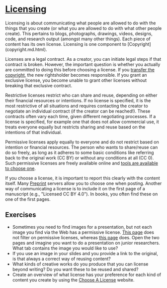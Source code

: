 # [Licensing](https://github.com/libscie/now-boarding/edit/master/content/licensing.md)

<div id='container'>
  <div id='col1'>
Licensing is about communicating what people are allowed to do with the things that you create (or what you are allowed to do with what other people create). This pertains to blogs, photographs, drawings, videos, designs, code, and research output (amongst many other things). Each piece of content has its own license. Licensing is one component to [Copyright](copyright.md.html).

Licenses are a legal contract. As a creator, you can initiate legal steps if that contract is broken. However, the important question is whether you actually are committed to doing this before choosing a license. If you [transfer the copyright](copyright-transfer-agreements.md.html), the new rightsholder becomes responsible. If you grant an exclusive license, you become unable to grant other licenses without breaking that exclusive contract.

Restrictive licenses restrict who can share and reuse, depending on either their financial resources or intentions. If no license is specified, it is the most restrictive of all situations and requires contacting the creator to negotiate an individual contract (if the creator can be reached!). These contracts often vary each time, given different negotiating processes. If a license is specified, for example one that does not allow commercial use, it treats everyone equally but restricts sharing and reuse based on the intentions of that individual.

Permissive licenses apply equally to everyone and do not restrict based on intention or financial resources. The person who wants to share/reuse can do so freely, as long as it adheres to some basic conditions like referring back to the original work (CC BY) or without any conditions at all (CC 0). Such permissive licenses are freely available online and [tools are available to choose one](https://choosealicense.com).

If you choose a license, it is important to report this clearly with the content itself. Many [Preprint](preprints.md) servers allow you to choose one when posting. Another way of communicating a license is to include it on the first page of a manuscript (e.g., "Licensed CC BY 4.0"). In books, you often find these on one of the first pages.
</div>

<div id='col2'>

## Exercises

* Sometimes you need to find images for a presentation, but not each image you find via the Web has a permissive license. [This page](https://www.google.nl/search?as_st=y&tbm=isch&hl=en&as_q=junior%20researcher&as_epq=&as_oq=&as_eq=&imgsz=&imgar=&imgc=&imgcolor=&imgtype=&cr=&as_sitesearch=&safe=images&as_filetype=&as_rights=) does not filter on permissive licenses, whereas [this page](https://www.google.nl/search?as_st=y&tbm=isch&hl=en&as_q=junior%20researcher&as_epq=&as_oq=&as_eq=&imgsz=&imgar=&imgc=&imgcolor=&imgtype=&cr=&as_sitesearch=&safe=images&as_filetype=&tbs=sur:fmc) does. Open the two pages and imagine you want to do a presentation on junior researchers. What tab contains the image you would like to use?
* If you use an image in your slides and you provide a link to the original, is that always a correct way of reusing content?
* What kinds of creative works do you produce that you can license beyond writing? Do you want these to be reused and shared?
* Create an overview of what license has your preference for each kind of content you create by using the [Choose A License](https://choosealicense.com) website.
</div>
</div>